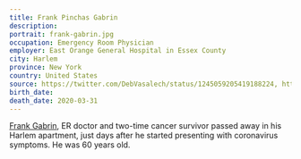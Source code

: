 ```yaml
---
title: Frank Pinchas Gabrin
description: 
portrait: frank-gabrin.jpg
occupation: Emergency Room Physician
employer: East Orange General Hospital in Essex County
city: Harlem
province: New York
country: United States
source: https://twitter.com/DebVasalech/status/1245059205419188224, https://nypost.com/2020/04/01/new-jersey-doctor-dies-days-after-showing-coronavirus-symptoms/, https://www.nj.com/coronavirus/2020/04/nj-er-doctor-who-twice-survived-cancer-dies-a-week-after-developing-coronavirus-symptoms.html
birth_date: 
death_date: 2020-03-31
---
```


[Frank Gabrin](https://twitter.com/DrFrankGabrin), ER doctor and two-time cancer survivor passed away in his Harlem apartment, just days after he started presenting with coronavirus symptoms. He was 60 years old.